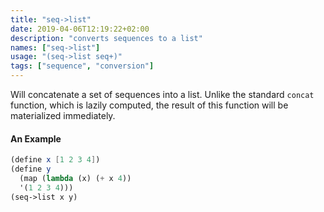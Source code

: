 ```yaml
---
title: "seq->list"
date: 2019-04-06T12:19:22+02:00
description: "converts sequences to a list"
names: ["seq->list"]
usage: "(seq->list seq+)"
tags: ["sequence", "conversion"]
---
```


Will concatenate a set of sequences into a list. Unlike the standard `concat` function, which is lazily computed, the result of this function will be materialized immediately.

#### An Example

```scheme
(define x [1 2 3 4])
(define y
  (map (lambda (x) (+ x 4))
  '(1 2 3 4)))
(seq->list x y)
```
